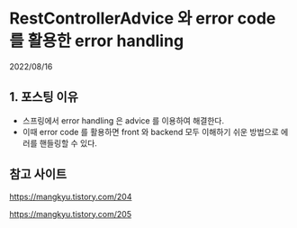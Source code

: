 # RestControllerAdvice 와 error code 를 활용한 error handling
2022/08/16

## 1. 포스팅 이유
- 스프링에서 error handling 은 advice 를 이용하여 해결한다.
- 이때 error code 를 활용하면 front 와 backend 모두 이해하기 쉬운 방법으로 에러를 핸들링할 수 있다.


## 참고 사이트
https://mangkyu.tistory.com/204

https://mangkyu.tistory.com/205